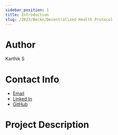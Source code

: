 ```yaml
---
sidebar_position: 1
title: Introduction
slug: /2023/Beckn/Decentralized Health Protocol
---
```



# Author
Karthik S

# Contact Info
- [Email](mailto:karthiks.naick@gmail.com)
- [Linked In](http://linkedin.com/in/karthik-is-dev/)
- [GitHub](https://github.com/KarthikS373/)

# Project Description

